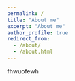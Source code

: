 ```yaml
---
permalink: /
title: "About me"
excerpt: "About me"
author_profile: true
redirect_from: 
  - /about/
  - /about.html
---
```


fhwuofewh
